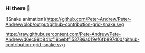 ### Hi there 👋

![Snake animation](https://github.com/Peter-Andrew/Peter-Andrew/blob/output/github-contribution-grid-snake.svg

https://raw.githubusercontent.com/Pete-Andrew/Pete-Andrew/d6ec99b841cf19bebff153786a019ef6fb897d0d/github-contribution-grid-snake.svg

<!--
**Pete-Andrew/Pete-Andrew** is a ✨ _special_ ✨ repository because its `README.md` (this file) appears on your GitHub profile.

Here are some ideas to get you started:

- 🔭 I’m currently working on ...
- 🌱 I’m currently learning ...
- 👯 I’m looking to collaborate on ...
- 🤔 I’m looking for help with ...
- 💬 Ask me about ...
- 📫 How to reach me: ...
- 😄 Pronouns: ...
- ⚡ Fun fact: ...
-->
